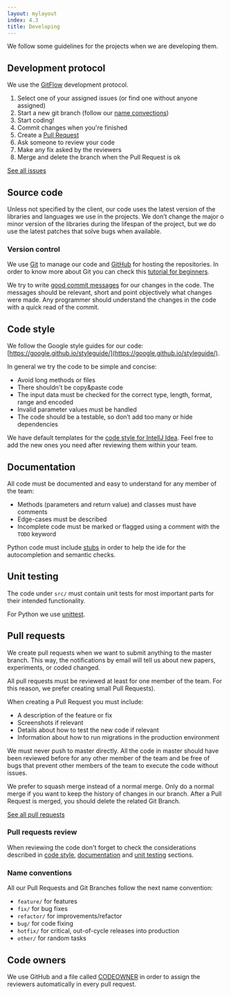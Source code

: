 ```yaml
---
layout: mylayout
index: 4.3
title: Developing
---
```


We follow some guidelines for the projects when we are developing them.

## Development protocol

We use the [GitFlow](https://www.atlassian.com/git/tutorials/comparing-workflows/gitflow-workflow) development protocol.

1. Select one of your assigned issues (or find one without anyone assigned)
1. Start a new git branch (follow our [name convections](#name-convections))
1. Start coding!
1. Commit changes when you're finished
1. Create a [Pull Request](#pull-requests)
1. Ask someone to review your code
1. Make any fix asked by the reviewers
1. Merge and delete the branch when the Pull Request is ok

[See all issues](https://github.com/issues?utf8=✓&q=is%3Aopen+is%3Aissue+user%3Aserendeepia+archived%3Afalse+) 

## Source code

Unless not specified by the client, our code uses the latest version of the libraries and languages we use in the projects. We don’t change the major o minor version of the libraries during the lifespan of the project, but we do use the latest patches that solve bugs when available.

### Version control

We use [Git](https://git-scm.com/) to manage our code and [GitHub](https://github.com/serendeepia) for hosting the repositories. In order to know more about Git you can check this [tutorial for beginners](https://rogerdudler.github.io/git-guide/).

We try to write [good commit messages](https://chris.beams.io/posts/git-commit/) for our changes in the code. The messages should be relevant, short and point objectively what changes were made. Any programmer should understand the changes in the code with a quick read of the commit.

## Code style

We follow the Google style guides for our code: [https://google.github.io/styleguide/](https://google.github.io/styleguide/).

In general we try the code to be simple and concise:
* Avoid long methods or files
* There shouldn't be copy&paste code
* The input data must be checked for the correct type, length, format, range and encoded
* Invalid parameter values must be handled
* The code should be a testable, so don’t add too many or hide dependencies

We have default templates for the [code style for IntellJ Idea](https://github.com/serendeepia/playbook/tree/master/assets/code_style). Feel free to add the new ones you need after reviewing them within your team.

## Documentation

All code must be documented and easy to understand for any member of the team:
* Methods (parameters and return value) and classes must have comments
* Edge-cases must be described
* Incomplete code must be marked or flagged using a comment with the `TODO` keyword

Python code must include [stubs](https://github.com/python/mypy/wiki/Creating-Stubs-For-Python-Modules) in order to help the ide for the autocompletion and semantic checks.

## Unit testing

The code under `src/` must contain unit tests for most important parts for their intended functionality.

For Python we use [unittest](https://docs.python.org/3/library/unittest.html).

## Pull requests

We create pull requests when we want to submit anything to the master branch. This way, the notifications by email will tell us about new papers, experiments, or coded changed. 

All pull requests must be reviewed at least for one member of the team. For this reason, we prefer creating small Pull Requests).

When creating a Pull Request you must include:
* A description of the feature or fix
* Screenshots if relevant
* Details about how to test the new code if relevant
* Information about how to run migrations in the production environment

We must never push to master directly. All the code in master should have been reviewed before for any other member of the team and be free of bugs that prevent other members of the team to execute the code without issues. 

We prefer to squash merge instead of a normal merge. Only do a normal merge if you want to keep the history of changes in our branch. After a Pull Request is merged, you should delete the related Git Branch.

[See all pull requests](https://github.com/pulls?utf8=✓&q=is%3Aopen+is%3Apr+user%3Aserendeepia+archived%3Afalse+) 

### Pull requests review
 
When reviewing the code don't forget to check the considerations described in [code style](#code-style), [documentation](#documentation) and [unit testing](#unit-testing) sections.

### Name conventions

All our Pull Requests and Git Branches follow the next name convention:
* `feature/` for features
* `fix/` for bug fixes
* `refactor/` for improvements/refactor
* `bug/` for code fixing
* `hotfix/` for critical, out-of-cycle releases into production
* `other/` for random tasks

## Code owners

We use GitHub and a file called [CODEOWNER](https://github.com/blog/2392-introducing-code-owners) in order to assign the reviewers automatically in every pull request.
